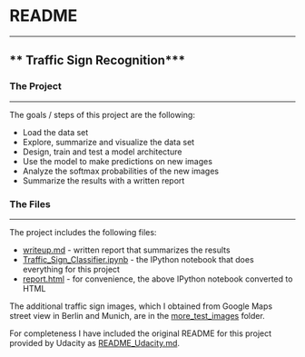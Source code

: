 # **README**


---

## ** Traffic Sign Recognition***

### The Project
---

The goals / steps of this project are the following:

* Load the data set 
* Explore, summarize and visualize the data set
* Design, train and test a model architecture
* Use the model to make predictions on new images
* Analyze the softmax probabilities of the new images
* Summarize the results with a written report


### The Files
---

The project includes the following files:  

* [writeup.md](./writeup.md) - written report that summarizes the results
* [Traffic\_Sign\_Classifier.ipynb](./Traffic_Sign_Classifier.ipynb) - the IPython notebook that does everything for this project
* [report.html](./report.html) - for convenience, the above IPython notebook converted to HTML

The additional traffic sign images, which I obtained from Google Maps street view in Berlin and Munich, are in the [more_test_images](./more_test_images) folder.



For completeness I have included the original README for this project provided by Udacity as [README_Udacity.md](./README_Udacity.md).

